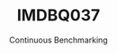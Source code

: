 ---
layout: default
title: IMDBQ037
subtitle: Continuous Benchmarking
selected: IMDB
expanded: Benchmarking
benchmark: /individual_results/IMDBQ037.html
---
